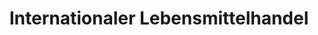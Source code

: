 ---
title: "Internationaler Lebensmittelhandel"
url: /freiburg-im-breisgau/internationaler-lebensmittelhandel/
shop: Lebensmittel
---